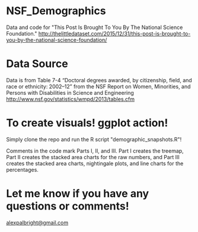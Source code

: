 # NSF_Demographics
Data and code for "This Post Is Brought To You By The National Science Foundation."
http://thelittledataset.com/2015/12/31/this-post-is-brought-to-you-by-the-national-science-foundation/

# Data Source
Data is from Table 7-4 “Doctoral degrees awarded, by citizenship, field, and race or ethnicity: 2002–12” from the NSF Report on Women, Minorities, and Persons with Disabilities in Science and Engineering
http://www.nsf.gov/statistics/wmpd/2013/tables.cfm

# To create visuals! ggplot action!
Simply clone the repo and run the R script "demographic_snapshots.R"!

Comments in the code mark Parts I, II, and III. Part I creates the treemap, Part II creates the stacked area charts for the raw numbers, and Part III creates the stacked area charts, nightingale plots, and line charts for the percentages.

# Let me know if you have any questions or comments!
alexpalbright@gmail.com
